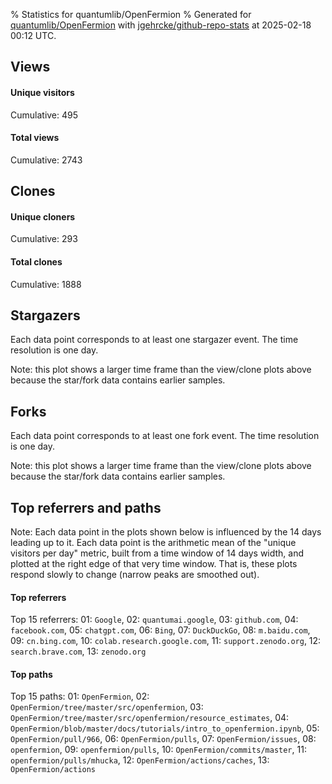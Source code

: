 % Statistics for quantumlib/OpenFermion
% Generated for [quantumlib/OpenFermion](https://github.com/quantumlib/OpenFermion) with [jgehrcke/github-repo-stats](https://github.com/jgehrcke/github-repo-stats) at 2025-02-18 00:12 UTC.


## Views

#### Unique visitors
<div id="chart_views_unique" class="full-width-chart"></div>

Cumulative: 495

#### Total views
<div id="chart_views_total" class="full-width-chart"></div>

Cumulative: 2743

<div class="pagebreak-for-print"> </div>

## Clones

#### Unique cloners
<div id="chart_clones_unique" class="full-width-chart"></div>

Cumulative: 293

#### Total clones
<div id="chart_clones_total" class="full-width-chart"></div>

Cumulative: 1888



<div class="pagebreak-for-print"> </div>



## Stargazers

Each data point corresponds to at least one stargazer event.
The time resolution is one day.

<div id="chart_stargazers" class="full-width-chart"></div>


Note: this plot shows a larger time frame than the view/clone plots above because the star/fork data contains earlier samples.



## Forks

Each data point corresponds to at least one fork event.
The time resolution is one day.

<div id="chart_forks" class="full-width-chart"></div>


Note: this plot shows a larger time frame than the view/clone plots above because the star/fork data contains earlier samples.



<div class="pagebreak-for-print"> </div>



## Top referrers and paths


Note: Each data point in the plots shown below is influenced by the 14 days
leading up to it. Each data point is the arithmetic mean of the "unique
visitors per day" metric, built from a time window of 14 days width, and
plotted at the right edge of that very time window. That is, these plots
respond slowly to change (narrow peaks are smoothed out).




#### Top referrers


<div id="chart_referrers_top_n_alltime" class="full-width-chart"></div>

Top 15 referrers: 01: `Google`, 02: `quantumai.google`, 03: `github.com`, 04: `facebook.com`, 05: `chatgpt.com`, 06: `Bing`, 07: `DuckDuckGo`, 08: `m.baidu.com`, 09: `cn.bing.com`, 10: `colab.research.google.com`, 11: `support.zenodo.org`, 12: `search.brave.com`, 13: `zenodo.org`





#### Top paths


<div id="chart_paths_top_n_alltime" class="full-width-chart"></div>

Top 15 paths: 01: `OpenFermion`, 02: `OpenFermion/tree/master/src/openfermion`, 03: `OpenFermion/tree/master/src/openfermion/resource_estimates`, 04: `OpenFermion/blob/master/docs/tutorials/intro_to_openfermion.ipynb`, 05: `OpenFermion/pull/966`, 06: `OpenFermion/pulls`, 07: `OpenFermion/issues`, 08: `openfermion`, 09: `openfermion/pulls`, 10: `OpenFermion/commits/master`, 11: `openfermion/pulls/mhucka`, 12: `OpenFermion/actions/caches`, 13: `OpenFermion/actions`


<script type="text/javascript">
    vegaEmbed('#chart_views_unique', {"$schema": "https://vega.github.io/schema/vega-lite/v4.17.0.json", "config": {"arc": {"fill": "#1b1e23"}, "area": {"fill": "#1b1e23"}, "axisBottom": {"domainColor": "#a9b4c4", "gridColor": "#a9b4c4", "labelColor": "#1b1e23", "labelFont": "relative-mono-11-pitch-pro, Menlo, monospace", "tickColor": "#a9b4c4", "titleColor": "#1b1e23", "titleFont": "relative-mono-11-pitch-pro, Menlo, monospace"}, "axisLeft": {"domainColor": "#a9b4c4", "gridColor": "#a9b4c4", "labelColor": "#1b1e23", "labelFont": "relative-mono-11-pitch-pro, Menlo, monospace", "tickColor": "#a9b4c4", "titleColor": "#1b1e23", "titleFont": "relative-mono-11-pitch-pro, Menlo, monospace"}, "axisX": {"grid": false}, "axisY": {"grid": false, "labelBound": true}, "background": "#FFFFFF", "group": {"fill": "#FFFFFF"}, "header": {"fontWeight": 400, "labelFont": "relative-mono-11-pitch-pro, Menlo, monospace", "titleFont": "relative-mono-11-pitch-pro, Menlo, monospace"}, "legend": {"labelFont": "relative-mono-11-pitch-pro, Menlo, monospace", "symbolSize": 200, "symbolType": "circle", "titleFont": "relative-mono-11-pitch-pro, Menlo, monospace"}, "line": {"color": "#1b1e23", "stroke": "#1b1e23"}, "path": {"stroke": "#1b1e23"}, "point": {"color": "#1b1e23", "cursor": "pointer", "filled": true, "size": 20}, "range": {"category": ["#85a2f7", "#ea9755", "#7eb36a", "#f07071", "#bc85d9", "#e587b6", "#a9b4c4", "#d4c05e", "#64b9c4"]}, "style": {"bar": {"fill": "#1b1e23"}, "text": {"font": "relative-mono-11-pitch-pro, Menlo, monospace", "fontWeight": 400}}, "symbol": {"shape": "circle"}, "title": {"anchor": "start", "font": "relative-mono-11-pitch-pro, Menlo, monospace", "fontWeight": 400}, "trail": {"color": "#1b1e23", "stroke": "#1b1e23"}, "view": {"stroke": null}}, "data": {"name": "data-acf9cdc7f8132b9b0bfafd7fdd4f2307"}, "datasets": {"data-acf9cdc7f8132b9b0bfafd7fdd4f2307": [{"time": "2025-02-01T00:00:00+00:00", "views_total": 24, "views_unique": 3}, {"time": "2025-02-02T00:00:00+00:00", "views_total": 87, "views_unique": 27}, {"time": "2025-02-03T00:00:00+00:00", "views_total": 313, "views_unique": 39}, {"time": "2025-02-04T00:00:00+00:00", "views_total": 298, "views_unique": 32}, {"time": "2025-02-05T00:00:00+00:00", "views_total": 135, "views_unique": 31}, {"time": "2025-02-06T00:00:00+00:00", "views_total": 181, "views_unique": 38}, {"time": "2025-02-07T00:00:00+00:00", "views_total": 83, "views_unique": 26}, {"time": "2025-02-08T00:00:00+00:00", "views_total": 26, "views_unique": 9}, {"time": "2025-02-09T00:00:00+00:00", "views_total": 161, "views_unique": 17}, {"time": "2025-02-10T00:00:00+00:00", "views_total": 165, "views_unique": 30}, {"time": "2025-02-11T00:00:00+00:00", "views_total": 310, "views_unique": 35}, {"time": "2025-02-12T00:00:00+00:00", "views_total": 279, "views_unique": 105}, {"time": "2025-02-13T00:00:00+00:00", "views_total": 145, "views_unique": 25}, {"time": "2025-02-14T00:00:00+00:00", "views_total": 174, "views_unique": 27}, {"time": "2025-02-15T00:00:00+00:00", "views_total": 120, "views_unique": 13}, {"time": "2025-02-16T00:00:00+00:00", "views_total": 86, "views_unique": 12}, {"time": "2025-02-17T00:00:00+00:00", "views_total": 156, "views_unique": 26}]}, "encoding": {"tooltip": [{"field": "views_unique", "format": ".1f", "title": "views (u)", "type": "quantitative"}, {"field": "time", "format": "%B %e, %Y", "title": "date", "type": "temporal"}], "x": {"axis": {"labelAngle": 25}, "field": "time", "scale": {"domain": ["2025-02-01", "2025-02-17"]}, "timeUnit": "yearmonthdate", "title": "date", "type": "temporal"}, "y": {"axis": {"values": [1, 10, 50, 100, 500, 1000, 5000, 10000]}, "field": "views_unique", "scale": {"domain": [0, 115.50000000000001], "type": "symlog", "zero": true}, "title": "unique views per day", "type": "quantitative"}}, "height": 200, "mark": {"point": true, "type": "line"}, "padding": 10, "width": "container"}, {"actions": false, "renderer": "svg"}).catch(console.error);
vegaEmbed('#chart_views_total', {"$schema": "https://vega.github.io/schema/vega-lite/v4.17.0.json", "config": {"arc": {"fill": "#1b1e23"}, "area": {"fill": "#1b1e23"}, "axisBottom": {"domainColor": "#a9b4c4", "gridColor": "#a9b4c4", "labelColor": "#1b1e23", "labelFont": "relative-mono-11-pitch-pro, Menlo, monospace", "tickColor": "#a9b4c4", "titleColor": "#1b1e23", "titleFont": "relative-mono-11-pitch-pro, Menlo, monospace"}, "axisLeft": {"domainColor": "#a9b4c4", "gridColor": "#a9b4c4", "labelColor": "#1b1e23", "labelFont": "relative-mono-11-pitch-pro, Menlo, monospace", "tickColor": "#a9b4c4", "titleColor": "#1b1e23", "titleFont": "relative-mono-11-pitch-pro, Menlo, monospace"}, "axisX": {"grid": false}, "axisY": {"grid": false, "labelBound": true}, "background": "#FFFFFF", "group": {"fill": "#FFFFFF"}, "header": {"fontWeight": 400, "labelFont": "relative-mono-11-pitch-pro, Menlo, monospace", "titleFont": "relative-mono-11-pitch-pro, Menlo, monospace"}, "legend": {"labelFont": "relative-mono-11-pitch-pro, Menlo, monospace", "symbolSize": 200, "symbolType": "circle", "titleFont": "relative-mono-11-pitch-pro, Menlo, monospace"}, "line": {"color": "#1b1e23", "stroke": "#1b1e23"}, "path": {"stroke": "#1b1e23"}, "point": {"color": "#1b1e23", "cursor": "pointer", "filled": true, "size": 20}, "range": {"category": ["#85a2f7", "#ea9755", "#7eb36a", "#f07071", "#bc85d9", "#e587b6", "#a9b4c4", "#d4c05e", "#64b9c4"]}, "style": {"bar": {"fill": "#1b1e23"}, "text": {"font": "relative-mono-11-pitch-pro, Menlo, monospace", "fontWeight": 400}}, "symbol": {"shape": "circle"}, "title": {"anchor": "start", "font": "relative-mono-11-pitch-pro, Menlo, monospace", "fontWeight": 400}, "trail": {"color": "#1b1e23", "stroke": "#1b1e23"}, "view": {"stroke": null}}, "data": {"name": "data-acf9cdc7f8132b9b0bfafd7fdd4f2307"}, "datasets": {"data-acf9cdc7f8132b9b0bfafd7fdd4f2307": [{"time": "2025-02-01T00:00:00+00:00", "views_total": 24, "views_unique": 3}, {"time": "2025-02-02T00:00:00+00:00", "views_total": 87, "views_unique": 27}, {"time": "2025-02-03T00:00:00+00:00", "views_total": 313, "views_unique": 39}, {"time": "2025-02-04T00:00:00+00:00", "views_total": 298, "views_unique": 32}, {"time": "2025-02-05T00:00:00+00:00", "views_total": 135, "views_unique": 31}, {"time": "2025-02-06T00:00:00+00:00", "views_total": 181, "views_unique": 38}, {"time": "2025-02-07T00:00:00+00:00", "views_total": 83, "views_unique": 26}, {"time": "2025-02-08T00:00:00+00:00", "views_total": 26, "views_unique": 9}, {"time": "2025-02-09T00:00:00+00:00", "views_total": 161, "views_unique": 17}, {"time": "2025-02-10T00:00:00+00:00", "views_total": 165, "views_unique": 30}, {"time": "2025-02-11T00:00:00+00:00", "views_total": 310, "views_unique": 35}, {"time": "2025-02-12T00:00:00+00:00", "views_total": 279, "views_unique": 105}, {"time": "2025-02-13T00:00:00+00:00", "views_total": 145, "views_unique": 25}, {"time": "2025-02-14T00:00:00+00:00", "views_total": 174, "views_unique": 27}, {"time": "2025-02-15T00:00:00+00:00", "views_total": 120, "views_unique": 13}, {"time": "2025-02-16T00:00:00+00:00", "views_total": 86, "views_unique": 12}, {"time": "2025-02-17T00:00:00+00:00", "views_total": 156, "views_unique": 26}]}, "encoding": {"tooltip": [{"field": "views_total", "format": ".1f", "title": "views (t)", "type": "quantitative"}, {"field": "time", "format": "%B %e, %Y", "title": "date", "type": "temporal"}], "x": {"axis": {"labelAngle": 25}, "field": "time", "scale": {"domain": ["2025-02-01", "2025-02-17"]}, "timeUnit": "yearmonthdate", "title": "date", "type": "temporal"}, "y": {"axis": {"values": [1, 10, 50, 100, 500, 1000, 5000, 10000]}, "field": "views_total", "scale": {"domain": [0, 344.3], "type": "symlog", "zero": true}, "title": "total views per day", "type": "quantitative"}}, "height": 200, "mark": {"point": true, "type": "line"}, "padding": 10, "width": "container"}, {"actions": false, "renderer": "svg"}).catch(console.error);
vegaEmbed('#chart_clones_unique', {"$schema": "https://vega.github.io/schema/vega-lite/v4.17.0.json", "config": {"arc": {"fill": "#1b1e23"}, "area": {"fill": "#1b1e23"}, "axisBottom": {"domainColor": "#a9b4c4", "gridColor": "#a9b4c4", "labelColor": "#1b1e23", "labelFont": "relative-mono-11-pitch-pro, Menlo, monospace", "tickColor": "#a9b4c4", "titleColor": "#1b1e23", "titleFont": "relative-mono-11-pitch-pro, Menlo, monospace"}, "axisLeft": {"domainColor": "#a9b4c4", "gridColor": "#a9b4c4", "labelColor": "#1b1e23", "labelFont": "relative-mono-11-pitch-pro, Menlo, monospace", "tickColor": "#a9b4c4", "titleColor": "#1b1e23", "titleFont": "relative-mono-11-pitch-pro, Menlo, monospace"}, "axisX": {"grid": false}, "axisY": {"grid": false, "labelBound": true}, "background": "#FFFFFF", "group": {"fill": "#FFFFFF"}, "header": {"fontWeight": 400, "labelFont": "relative-mono-11-pitch-pro, Menlo, monospace", "titleFont": "relative-mono-11-pitch-pro, Menlo, monospace"}, "legend": {"labelFont": "relative-mono-11-pitch-pro, Menlo, monospace", "symbolSize": 200, "symbolType": "circle", "titleFont": "relative-mono-11-pitch-pro, Menlo, monospace"}, "line": {"color": "#1b1e23", "stroke": "#1b1e23"}, "path": {"stroke": "#1b1e23"}, "point": {"color": "#1b1e23", "cursor": "pointer", "filled": true, "size": 20}, "range": {"category": ["#85a2f7", "#ea9755", "#7eb36a", "#f07071", "#bc85d9", "#e587b6", "#a9b4c4", "#d4c05e", "#64b9c4"]}, "style": {"bar": {"fill": "#1b1e23"}, "text": {"font": "relative-mono-11-pitch-pro, Menlo, monospace", "fontWeight": 400}}, "symbol": {"shape": "circle"}, "title": {"anchor": "start", "font": "relative-mono-11-pitch-pro, Menlo, monospace", "fontWeight": 400}, "trail": {"color": "#1b1e23", "stroke": "#1b1e23"}, "view": {"stroke": null}}, "data": {"name": "data-c966c9bd52e9ff7dfd7dc040e8087144"}, "datasets": {"data-c966c9bd52e9ff7dfd7dc040e8087144": [{"clones_total": 13, "clones_unique": 1, "time": "2025-02-01T00:00:00+00:00"}, {"clones_total": 39, "clones_unique": 5, "time": "2025-02-02T00:00:00+00:00"}, {"clones_total": 279, "clones_unique": 32, "time": "2025-02-03T00:00:00+00:00"}, {"clones_total": 313, "clones_unique": 23, "time": "2025-02-04T00:00:00+00:00"}, {"clones_total": 97, "clones_unique": 8, "time": "2025-02-05T00:00:00+00:00"}, {"clones_total": 145, "clones_unique": 11, "time": "2025-02-06T00:00:00+00:00"}, {"clones_total": 43, "clones_unique": 10, "time": "2025-02-07T00:00:00+00:00"}, {"clones_total": 39, "clones_unique": 7, "time": "2025-02-08T00:00:00+00:00"}, {"clones_total": 117, "clones_unique": 21, "time": "2025-02-09T00:00:00+00:00"}, {"clones_total": 84, "clones_unique": 14, "time": "2025-02-10T00:00:00+00:00"}, {"clones_total": 222, "clones_unique": 65, "time": "2025-02-11T00:00:00+00:00"}, {"clones_total": 59, "clones_unique": 12, "time": "2025-02-12T00:00:00+00:00"}, {"clones_total": 88, "clones_unique": 19, "time": "2025-02-13T00:00:00+00:00"}, {"clones_total": 89, "clones_unique": 19, "time": "2025-02-14T00:00:00+00:00"}, {"clones_total": 48, "clones_unique": 11, "time": "2025-02-15T00:00:00+00:00"}, {"clones_total": 48, "clones_unique": 13, "time": "2025-02-16T00:00:00+00:00"}, {"clones_total": 165, "clones_unique": 22, "time": "2025-02-17T00:00:00+00:00"}]}, "encoding": {"tooltip": [{"field": "clones_unique", "format": ".1f", "title": "clones (u)", "type": "quantitative"}, {"field": "time", "format": "%B %e, %Y", "title": "date", "type": "temporal"}], "x": {"axis": {"labelAngle": 25}, "field": "time", "scale": {"domain": ["2025-02-01", "2025-02-17"]}, "timeUnit": "yearmonthdate", "title": "date", "type": "temporal"}, "y": {"axis": {}, "field": "clones_unique", "scale": {"domain": [0, 71.5], "type": "linear", "zero": true}, "title": "unique clones per day", "type": "quantitative"}}, "height": 200, "mark": {"point": true, "type": "line"}, "padding": 10, "width": "container"}, {"actions": false, "renderer": "svg"}).catch(console.error);
vegaEmbed('#chart_clones_total', {"$schema": "https://vega.github.io/schema/vega-lite/v4.17.0.json", "config": {"arc": {"fill": "#1b1e23"}, "area": {"fill": "#1b1e23"}, "axisBottom": {"domainColor": "#a9b4c4", "gridColor": "#a9b4c4", "labelColor": "#1b1e23", "labelFont": "relative-mono-11-pitch-pro, Menlo, monospace", "tickColor": "#a9b4c4", "titleColor": "#1b1e23", "titleFont": "relative-mono-11-pitch-pro, Menlo, monospace"}, "axisLeft": {"domainColor": "#a9b4c4", "gridColor": "#a9b4c4", "labelColor": "#1b1e23", "labelFont": "relative-mono-11-pitch-pro, Menlo, monospace", "tickColor": "#a9b4c4", "titleColor": "#1b1e23", "titleFont": "relative-mono-11-pitch-pro, Menlo, monospace"}, "axisX": {"grid": false}, "axisY": {"grid": false, "labelBound": true}, "background": "#FFFFFF", "group": {"fill": "#FFFFFF"}, "header": {"fontWeight": 400, "labelFont": "relative-mono-11-pitch-pro, Menlo, monospace", "titleFont": "relative-mono-11-pitch-pro, Menlo, monospace"}, "legend": {"labelFont": "relative-mono-11-pitch-pro, Menlo, monospace", "symbolSize": 200, "symbolType": "circle", "titleFont": "relative-mono-11-pitch-pro, Menlo, monospace"}, "line": {"color": "#1b1e23", "stroke": "#1b1e23"}, "path": {"stroke": "#1b1e23"}, "point": {"color": "#1b1e23", "cursor": "pointer", "filled": true, "size": 20}, "range": {"category": ["#85a2f7", "#ea9755", "#7eb36a", "#f07071", "#bc85d9", "#e587b6", "#a9b4c4", "#d4c05e", "#64b9c4"]}, "style": {"bar": {"fill": "#1b1e23"}, "text": {"font": "relative-mono-11-pitch-pro, Menlo, monospace", "fontWeight": 400}}, "symbol": {"shape": "circle"}, "title": {"anchor": "start", "font": "relative-mono-11-pitch-pro, Menlo, monospace", "fontWeight": 400}, "trail": {"color": "#1b1e23", "stroke": "#1b1e23"}, "view": {"stroke": null}}, "data": {"name": "data-c966c9bd52e9ff7dfd7dc040e8087144"}, "datasets": {"data-c966c9bd52e9ff7dfd7dc040e8087144": [{"clones_total": 13, "clones_unique": 1, "time": "2025-02-01T00:00:00+00:00"}, {"clones_total": 39, "clones_unique": 5, "time": "2025-02-02T00:00:00+00:00"}, {"clones_total": 279, "clones_unique": 32, "time": "2025-02-03T00:00:00+00:00"}, {"clones_total": 313, "clones_unique": 23, "time": "2025-02-04T00:00:00+00:00"}, {"clones_total": 97, "clones_unique": 8, "time": "2025-02-05T00:00:00+00:00"}, {"clones_total": 145, "clones_unique": 11, "time": "2025-02-06T00:00:00+00:00"}, {"clones_total": 43, "clones_unique": 10, "time": "2025-02-07T00:00:00+00:00"}, {"clones_total": 39, "clones_unique": 7, "time": "2025-02-08T00:00:00+00:00"}, {"clones_total": 117, "clones_unique": 21, "time": "2025-02-09T00:00:00+00:00"}, {"clones_total": 84, "clones_unique": 14, "time": "2025-02-10T00:00:00+00:00"}, {"clones_total": 222, "clones_unique": 65, "time": "2025-02-11T00:00:00+00:00"}, {"clones_total": 59, "clones_unique": 12, "time": "2025-02-12T00:00:00+00:00"}, {"clones_total": 88, "clones_unique": 19, "time": "2025-02-13T00:00:00+00:00"}, {"clones_total": 89, "clones_unique": 19, "time": "2025-02-14T00:00:00+00:00"}, {"clones_total": 48, "clones_unique": 11, "time": "2025-02-15T00:00:00+00:00"}, {"clones_total": 48, "clones_unique": 13, "time": "2025-02-16T00:00:00+00:00"}, {"clones_total": 165, "clones_unique": 22, "time": "2025-02-17T00:00:00+00:00"}]}, "encoding": {"tooltip": [{"field": "clones_total", "format": ".1f", "title": "clones (t)", "type": "quantitative"}, {"field": "time", "format": "%B %e, %Y", "title": "date", "type": "temporal"}], "x": {"axis": {"labelAngle": 25}, "field": "time", "scale": {"domain": ["2025-02-01", "2025-02-17"]}, "timeUnit": "yearmonthdate", "title": "date", "type": "temporal"}, "y": {"axis": {"values": [1, 10, 50, 100, 500, 1000, 5000, 10000]}, "field": "clones_total", "scale": {"domain": [0, 344.3], "type": "symlog", "zero": true}, "title": "total clones per day", "type": "quantitative"}}, "height": 200, "mark": {"point": true, "type": "line"}, "padding": 10, "width": "container"}, {"actions": false, "renderer": "svg"}).catch(console.error);
vegaEmbed('#chart_stargazers', {"$schema": "https://vega.github.io/schema/vega-lite/v4.17.0.json", "config": {"arc": {"fill": "#1b1e23"}, "area": {"fill": "#1b1e23"}, "axisBottom": {"domainColor": "#a9b4c4", "gridColor": "#a9b4c4", "labelColor": "#1b1e23", "labelFont": "relative-mono-11-pitch-pro, Menlo, monospace", "tickColor": "#a9b4c4", "titleColor": "#1b1e23", "titleFont": "relative-mono-11-pitch-pro, Menlo, monospace"}, "axisLeft": {"domainColor": "#a9b4c4", "gridColor": "#a9b4c4", "labelColor": "#1b1e23", "labelFont": "relative-mono-11-pitch-pro, Menlo, monospace", "tickColor": "#a9b4c4", "titleColor": "#1b1e23", "titleFont": "relative-mono-11-pitch-pro, Menlo, monospace"}, "axisX": {"grid": false}, "axisY": {"grid": false}, "background": "#FFFFFF", "group": {"fill": "#FFFFFF"}, "header": {"fontWeight": 400, "labelFont": "relative-mono-11-pitch-pro, Menlo, monospace", "titleFont": "relative-mono-11-pitch-pro, Menlo, monospace"}, "legend": {"labelFont": "relative-mono-11-pitch-pro, Menlo, monospace", "symbolSize": 200, "symbolType": "circle", "titleFont": "relative-mono-11-pitch-pro, Menlo, monospace"}, "line": {"color": "#1b1e23", "stroke": "#1b1e23"}, "path": {"stroke": "#1b1e23"}, "point": {"color": "#1b1e23", "cursor": "pointer", "filled": true, "size": 50}, "range": {"category": ["#85a2f7", "#ea9755", "#7eb36a", "#f07071", "#bc85d9", "#e587b6", "#a9b4c4", "#d4c05e", "#64b9c4"]}, "style": {"bar": {"fill": "#1b1e23"}, "text": {"font": "relative-mono-11-pitch-pro, Menlo, monospace", "fontWeight": 400}}, "symbol": {"shape": "circle"}, "title": {"anchor": "start", "font": "relative-mono-11-pitch-pro, Menlo, monospace", "fontWeight": 400}, "trail": {"color": "#1b1e23", "stroke": "#1b1e23"}, "view": {"stroke": null}}, "data": {"name": "data-992fdac52c1824469ac9f96071312fbd"}, "datasets": {"data-992fdac52c1824469ac9f96071312fbd": [{"stars_cumulative": 41, "time": "2017-09-27T00:00:00+00:00"}, {"stars_cumulative": 272, "time": "2017-10-23T23:00:00+00:00"}, {"stars_cumulative": 293, "time": "2017-11-19T22:00:00+00:00"}, {"stars_cumulative": 318, "time": "2017-12-16T21:00:00+00:00"}, {"stars_cumulative": 336, "time": "2018-01-12T20:00:00+00:00"}, {"stars_cumulative": 376, "time": "2018-02-08T19:00:00+00:00"}, {"stars_cumulative": 410, "time": "2018-03-07T18:00:00+00:00"}, {"stars_cumulative": 421, "time": "2018-04-03T17:00:00+00:00"}, {"stars_cumulative": 447, "time": "2018-04-30T16:00:00+00:00"}, {"stars_cumulative": 466, "time": "2018-05-27T15:00:00+00:00"}, {"stars_cumulative": 512, "time": "2018-06-23T14:00:00+00:00"}, {"stars_cumulative": 550, "time": "2018-07-20T13:00:00+00:00"}, {"stars_cumulative": 573, "time": "2018-08-16T12:00:00+00:00"}, {"stars_cumulative": 599, "time": "2018-09-12T11:00:00+00:00"}, {"stars_cumulative": 613, "time": "2018-10-09T10:00:00+00:00"}, {"stars_cumulative": 633, "time": "2018-11-05T09:00:00+00:00"}, {"stars_cumulative": 647, "time": "2018-12-02T08:00:00+00:00"}, {"stars_cumulative": 659, "time": "2018-12-29T07:00:00+00:00"}, {"stars_cumulative": 675, "time": "2019-01-25T06:00:00+00:00"}, {"stars_cumulative": 696, "time": "2019-02-21T05:00:00+00:00"}, {"stars_cumulative": 713, "time": "2019-03-20T04:00:00+00:00"}, {"stars_cumulative": 726, "time": "2019-04-16T03:00:00+00:00"}, {"stars_cumulative": 736, "time": "2019-05-13T02:00:00+00:00"}, {"stars_cumulative": 743, "time": "2019-06-09T01:00:00+00:00"}, {"stars_cumulative": 750, "time": "2019-07-06T00:00:00+00:00"}, {"stars_cumulative": 770, "time": "2019-08-01T23:00:00+00:00"}, {"stars_cumulative": 786, "time": "2019-08-28T22:00:00+00:00"}, {"stars_cumulative": 793, "time": "2019-09-24T21:00:00+00:00"}, {"stars_cumulative": 814, "time": "2019-10-21T20:00:00+00:00"}, {"stars_cumulative": 820, "time": "2019-11-17T19:00:00+00:00"}, {"stars_cumulative": 830, "time": "2019-12-14T18:00:00+00:00"}, {"stars_cumulative": 838, "time": "2020-01-10T17:00:00+00:00"}, {"stars_cumulative": 853, "time": "2020-02-06T16:00:00+00:00"}, {"stars_cumulative": 866, "time": "2020-03-04T15:00:00+00:00"}, {"stars_cumulative": 882, "time": "2020-03-31T14:00:00+00:00"}, {"stars_cumulative": 893, "time": "2020-04-27T13:00:00+00:00"}, {"stars_cumulative": 904, "time": "2020-05-24T12:00:00+00:00"}, {"stars_cumulative": 919, "time": "2020-06-20T11:00:00+00:00"}, {"stars_cumulative": 935, "time": "2020-07-17T10:00:00+00:00"}, {"stars_cumulative": 958, "time": "2020-08-13T09:00:00+00:00"}, {"stars_cumulative": 969, "time": "2020-09-09T08:00:00+00:00"}, {"stars_cumulative": 981, "time": "2020-10-06T07:00:00+00:00"}, {"stars_cumulative": 996, "time": "2020-11-02T06:00:00+00:00"}, {"stars_cumulative": 1011, "time": "2020-11-29T05:00:00+00:00"}, {"stars_cumulative": 1023, "time": "2020-12-26T04:00:00+00:00"}, {"stars_cumulative": 1033, "time": "2021-01-22T03:00:00+00:00"}, {"stars_cumulative": 1052, "time": "2021-02-18T02:00:00+00:00"}, {"stars_cumulative": 1065, "time": "2021-03-17T01:00:00+00:00"}, {"stars_cumulative": 1078, "time": "2021-04-13T00:00:00+00:00"}, {"stars_cumulative": 1088, "time": "2021-05-09T23:00:00+00:00"}, {"stars_cumulative": 1098, "time": "2021-06-05T22:00:00+00:00"}, {"stars_cumulative": 1110, "time": "2021-07-02T21:00:00+00:00"}, {"stars_cumulative": 1122, "time": "2021-07-29T20:00:00+00:00"}, {"stars_cumulative": 1129, "time": "2021-08-25T19:00:00+00:00"}, {"stars_cumulative": 1133, "time": "2021-09-21T18:00:00+00:00"}, {"stars_cumulative": 1139, "time": "2021-10-18T17:00:00+00:00"}, {"stars_cumulative": 1149, "time": "2021-11-14T16:00:00+00:00"}, {"stars_cumulative": 1156, "time": "2021-12-11T15:00:00+00:00"}, {"stars_cumulative": 1160, "time": "2022-01-07T14:00:00+00:00"}, {"stars_cumulative": 1176, "time": "2022-02-03T13:00:00+00:00"}, {"stars_cumulative": 1185, "time": "2022-03-02T12:00:00+00:00"}, {"stars_cumulative": 1197, "time": "2022-03-29T11:00:00+00:00"}, {"stars_cumulative": 1212, "time": "2022-04-25T10:00:00+00:00"}, {"stars_cumulative": 1221, "time": "2022-05-22T09:00:00+00:00"}, {"stars_cumulative": 1230, "time": "2022-06-18T08:00:00+00:00"}, {"stars_cumulative": 1243, "time": "2022-07-15T07:00:00+00:00"}, {"stars_cumulative": 1256, "time": "2022-08-11T06:00:00+00:00"}, {"stars_cumulative": 1263, "time": "2022-09-07T05:00:00+00:00"}, {"stars_cumulative": 1272, "time": "2022-10-04T04:00:00+00:00"}, {"stars_cumulative": 1280, "time": "2022-10-31T03:00:00+00:00"}, {"stars_cumulative": 1289, "time": "2022-11-27T02:00:00+00:00"}, {"stars_cumulative": 1295, "time": "2022-12-24T01:00:00+00:00"}, {"stars_cumulative": 1302, "time": "2023-01-20T00:00:00+00:00"}, {"stars_cumulative": 1314, "time": "2023-02-15T23:00:00+00:00"}, {"stars_cumulative": 1321, "time": "2023-03-14T22:00:00+00:00"}, {"stars_cumulative": 1330, "time": "2023-04-10T21:00:00+00:00"}, {"stars_cumulative": 1334, "time": "2023-05-07T20:00:00+00:00"}, {"stars_cumulative": 1341, "time": "2023-06-03T19:00:00+00:00"}, {"stars_cumulative": 1354, "time": "2023-06-30T18:00:00+00:00"}, {"stars_cumulative": 1369, "time": "2023-07-27T17:00:00+00:00"}, {"stars_cumulative": 1384, "time": "2023-08-23T16:00:00+00:00"}, {"stars_cumulative": 1394, "time": "2023-09-19T15:00:00+00:00"}, {"stars_cumulative": 1406, "time": "2023-10-16T14:00:00+00:00"}, {"stars_cumulative": 1413, "time": "2023-11-12T13:00:00+00:00"}, {"stars_cumulative": 1424, "time": "2023-12-09T12:00:00+00:00"}, {"stars_cumulative": 1437, "time": "2024-01-05T11:00:00+00:00"}, {"stars_cumulative": 1445, "time": "2024-02-01T10:00:00+00:00"}, {"stars_cumulative": 1454, "time": "2024-02-28T09:00:00+00:00"}, {"stars_cumulative": 1464, "time": "2024-03-26T08:00:00+00:00"}, {"stars_cumulative": 1474, "time": "2024-04-22T07:00:00+00:00"}, {"stars_cumulative": 1480, "time": "2024-05-19T06:00:00+00:00"}, {"stars_cumulative": 1487, "time": "2024-06-15T05:00:00+00:00"}, {"stars_cumulative": 1497, "time": "2024-07-12T04:00:00+00:00"}, {"stars_cumulative": 1500, "time": "2024-08-08T03:00:00+00:00"}, {"stars_cumulative": 1508, "time": "2024-09-04T02:00:00+00:00"}, {"stars_cumulative": 1513, "time": "2024-10-01T01:00:00+00:00"}, {"stars_cumulative": 1528, "time": "2024-10-28T00:00:00+00:00"}, {"stars_cumulative": 1544, "time": "2024-11-23T23:00:00+00:00"}, {"stars_cumulative": 1548, "time": "2024-12-20T22:00:00+00:00"}, {"stars_cumulative": 1553, "time": "2025-01-16T21:00:00+00:00"}, {"stars_cumulative": 1555, "time": "2025-02-12T20:00:00+00:00"}]}, "encoding": {"tooltip": [{"field": "stars_cumulative", "format": "d", "title": "stars", "type": "quantitative"}, {"field": "time", "format": "%B %e, %Y", "title": "date", "type": "temporal"}], "x": {"axis": {"labelAngle": 25}, "field": "time", "scale": {"domain": ["2017-09-27", "2025-02-17"]}, "timeUnit": "yearmonthdate", "title": "date", "type": "temporal"}, "y": {"field": "stars_cumulative", "scale": {"domain": [0, 1710.5000000000002], "zero": true}, "title": "stargazer count (cumulative)", "type": "quantitative"}}, "height": 300, "mark": {"point": true, "type": "line"}, "padding": 10, "width": "container"}, {"actions": false, "renderer": "svg"}).catch(console.error);
vegaEmbed('#chart_forks', {"$schema": "https://vega.github.io/schema/vega-lite/v4.17.0.json", "config": {"arc": {"fill": "#1b1e23"}, "area": {"fill": "#1b1e23"}, "axisBottom": {"domainColor": "#a9b4c4", "gridColor": "#a9b4c4", "labelColor": "#1b1e23", "labelFont": "relative-mono-11-pitch-pro, Menlo, monospace", "tickColor": "#a9b4c4", "titleColor": "#1b1e23", "titleFont": "relative-mono-11-pitch-pro, Menlo, monospace"}, "axisLeft": {"domainColor": "#a9b4c4", "gridColor": "#a9b4c4", "labelColor": "#1b1e23", "labelFont": "relative-mono-11-pitch-pro, Menlo, monospace", "tickColor": "#a9b4c4", "titleColor": "#1b1e23", "titleFont": "relative-mono-11-pitch-pro, Menlo, monospace"}, "axisX": {"grid": false}, "axisY": {"grid": false}, "background": "#FFFFFF", "group": {"fill": "#FFFFFF"}, "header": {"fontWeight": 400, "labelFont": "relative-mono-11-pitch-pro, Menlo, monospace", "titleFont": "relative-mono-11-pitch-pro, Menlo, monospace"}, "legend": {"labelFont": "relative-mono-11-pitch-pro, Menlo, monospace", "symbolSize": 200, "symbolType": "circle", "titleFont": "relative-mono-11-pitch-pro, Menlo, monospace"}, "line": {"color": "#1b1e23", "stroke": "#1b1e23"}, "path": {"stroke": "#1b1e23"}, "point": {"color": "#1b1e23", "cursor": "pointer", "filled": true, "size": 50}, "range": {"category": ["#85a2f7", "#ea9755", "#7eb36a", "#f07071", "#bc85d9", "#e587b6", "#a9b4c4", "#d4c05e", "#64b9c4"]}, "style": {"bar": {"fill": "#1b1e23"}, "text": {"font": "relative-mono-11-pitch-pro, Menlo, monospace", "fontWeight": 400}}, "symbol": {"shape": "circle"}, "title": {"anchor": "start", "font": "relative-mono-11-pitch-pro, Menlo, monospace", "fontWeight": 400}, "trail": {"color": "#1b1e23", "stroke": "#1b1e23"}, "view": {"stroke": null}}, "data": {"name": "data-ee566e8b629a074200c7645bef2f211b"}, "datasets": {"data-ee566e8b629a074200c7645bef2f211b": [{"forks_cumulative": 10.0, "time": "2017-09-27T00:00:00+00:00"}, {"forks_cumulative": 44.0, "time": "2017-10-23T22:00:00+00:00"}, {"forks_cumulative": 54.0, "time": "2017-11-19T20:00:00+00:00"}, {"forks_cumulative": 64.0, "time": "2017-12-16T18:00:00+00:00"}, {"forks_cumulative": 66.0, "time": "2018-01-12T16:00:00+00:00"}, {"forks_cumulative": 75.0, "time": "2018-02-08T14:00:00+00:00"}, {"forks_cumulative": 81.0, "time": "2018-03-07T12:00:00+00:00"}, {"forks_cumulative": 92.0, "time": "2018-04-03T10:00:00+00:00"}, {"forks_cumulative": 97.0, "time": "2018-04-30T08:00:00+00:00"}, {"forks_cumulative": 103.0, "time": "2018-05-27T06:00:00+00:00"}, {"forks_cumulative": 105.0, "time": "2018-06-23T04:00:00+00:00"}, {"forks_cumulative": 117.0, "time": "2018-07-20T02:00:00+00:00"}, {"forks_cumulative": 120.0, "time": "2018-08-16T00:00:00+00:00"}, {"forks_cumulative": 124.0, "time": "2018-09-11T22:00:00+00:00"}, {"forks_cumulative": 130.0, "time": "2018-10-08T20:00:00+00:00"}, {"forks_cumulative": 134.0, "time": "2018-11-04T18:00:00+00:00"}, {"forks_cumulative": 138.0, "time": "2018-12-01T16:00:00+00:00"}, {"forks_cumulative": 143.0, "time": "2018-12-28T14:00:00+00:00"}, {"forks_cumulative": 148.0, "time": "2019-02-20T10:00:00+00:00"}, {"forks_cumulative": 151.0, "time": "2019-03-19T08:00:00+00:00"}, {"forks_cumulative": 154.0, "time": "2019-04-15T06:00:00+00:00"}, {"forks_cumulative": 157.0, "time": "2019-05-12T04:00:00+00:00"}, {"forks_cumulative": 160.0, "time": "2019-06-08T02:00:00+00:00"}, {"forks_cumulative": 165.0, "time": "2019-07-05T00:00:00+00:00"}, {"forks_cumulative": 170.0, "time": "2019-07-31T22:00:00+00:00"}, {"forks_cumulative": 177.0, "time": "2019-08-27T20:00:00+00:00"}, {"forks_cumulative": 180.0, "time": "2019-09-23T18:00:00+00:00"}, {"forks_cumulative": 185.0, "time": "2019-10-20T16:00:00+00:00"}, {"forks_cumulative": 187.0, "time": "2019-11-16T14:00:00+00:00"}, {"forks_cumulative": 188.0, "time": "2019-12-13T12:00:00+00:00"}, {"forks_cumulative": 192.0, "time": "2020-01-09T10:00:00+00:00"}, {"forks_cumulative": 196.0, "time": "2020-02-05T08:00:00+00:00"}, {"forks_cumulative": 200.0, "time": "2020-03-03T06:00:00+00:00"}, {"forks_cumulative": 203.0, "time": "2020-03-30T04:00:00+00:00"}, {"forks_cumulative": 207.0, "time": "2020-04-26T02:00:00+00:00"}, {"forks_cumulative": 210.0, "time": "2020-05-23T00:00:00+00:00"}, {"forks_cumulative": 217.0, "time": "2020-06-18T22:00:00+00:00"}, {"forks_cumulative": 223.0, "time": "2020-07-15T20:00:00+00:00"}, {"forks_cumulative": 235.0, "time": "2020-08-11T18:00:00+00:00"}, {"forks_cumulative": 239.0, "time": "2020-09-07T16:00:00+00:00"}, {"forks_cumulative": 241.0, "time": "2020-10-04T14:00:00+00:00"}, {"forks_cumulative": 247.0, "time": "2020-10-31T12:00:00+00:00"}, {"forks_cumulative": 250.0, "time": "2020-11-27T10:00:00+00:00"}, {"forks_cumulative": 252.0, "time": "2020-12-24T08:00:00+00:00"}, {"forks_cumulative": 253.0, "time": "2021-01-20T06:00:00+00:00"}, {"forks_cumulative": 257.0, "time": "2021-02-16T04:00:00+00:00"}, {"forks_cumulative": 259.0, "time": "2021-03-15T02:00:00+00:00"}, {"forks_cumulative": 264.0, "time": "2021-04-11T00:00:00+00:00"}, {"forks_cumulative": 268.0, "time": "2021-05-07T22:00:00+00:00"}, {"forks_cumulative": 270.0, "time": "2021-06-03T20:00:00+00:00"}, {"forks_cumulative": 273.0, "time": "2021-06-30T18:00:00+00:00"}, {"forks_cumulative": 278.0, "time": "2021-07-27T16:00:00+00:00"}, {"forks_cumulative": 280.0, "time": "2021-08-23T14:00:00+00:00"}, {"forks_cumulative": 281.0, "time": "2021-10-16T10:00:00+00:00"}, {"forks_cumulative": 283.0, "time": "2021-11-12T08:00:00+00:00"}, {"forks_cumulative": 286.0, "time": "2021-12-09T06:00:00+00:00"}, {"forks_cumulative": 288.0, "time": "2022-01-05T04:00:00+00:00"}, {"forks_cumulative": 291.0, "time": "2022-02-01T02:00:00+00:00"}, {"forks_cumulative": 293.0, "time": "2022-02-28T00:00:00+00:00"}, {"forks_cumulative": 298.0, "time": "2022-03-26T22:00:00+00:00"}, {"forks_cumulative": 300.0, "time": "2022-04-22T20:00:00+00:00"}, {"forks_cumulative": 304.0, "time": "2022-05-19T18:00:00+00:00"}, {"forks_cumulative": 306.0, "time": "2022-06-15T16:00:00+00:00"}, {"forks_cumulative": 308.0, "time": "2022-07-12T14:00:00+00:00"}, {"forks_cumulative": 311.0, "time": "2022-08-08T12:00:00+00:00"}, {"forks_cumulative": 313.0, "time": "2022-09-04T10:00:00+00:00"}, {"forks_cumulative": 316.0, "time": "2022-10-01T08:00:00+00:00"}, {"forks_cumulative": 317.0, "time": "2022-10-28T06:00:00+00:00"}, {"forks_cumulative": 319.0, "time": "2022-11-24T04:00:00+00:00"}, {"forks_cumulative": 320.0, "time": "2022-12-21T02:00:00+00:00"}, {"forks_cumulative": 324.0, "time": "2023-01-17T00:00:00+00:00"}, {"forks_cumulative": 330.0, "time": "2023-04-07T18:00:00+00:00"}, {"forks_cumulative": 333.0, "time": "2023-05-04T16:00:00+00:00"}, {"forks_cumulative": 336.0, "time": "2023-05-31T14:00:00+00:00"}, {"forks_cumulative": 337.0, "time": "2023-06-27T12:00:00+00:00"}, {"forks_cumulative": 339.0, "time": "2023-07-24T10:00:00+00:00"}, {"forks_cumulative": 341.0, "time": "2023-08-20T08:00:00+00:00"}, {"forks_cumulative": 344.0, "time": "2023-09-16T06:00:00+00:00"}, {"forks_cumulative": 345.0, "time": "2023-10-13T04:00:00+00:00"}, {"forks_cumulative": 348.0, "time": "2023-11-09T02:00:00+00:00"}, {"forks_cumulative": 349.0, "time": "2023-12-06T00:00:00+00:00"}, {"forks_cumulative": 352.0, "time": "2024-01-01T22:00:00+00:00"}, {"forks_cumulative": 355.0, "time": "2024-01-28T20:00:00+00:00"}, {"forks_cumulative": 356.0, "time": "2024-02-24T18:00:00+00:00"}, {"forks_cumulative": 358.0, "time": "2024-03-22T16:00:00+00:00"}, {"forks_cumulative": 360.0, "time": "2024-04-18T14:00:00+00:00"}, {"forks_cumulative": 362.0, "time": "2024-05-15T12:00:00+00:00"}, {"forks_cumulative": 365.0, "time": "2024-06-11T10:00:00+00:00"}, {"forks_cumulative": 369.0, "time": "2024-07-08T08:00:00+00:00"}, {"forks_cumulative": 372.0, "time": "2024-08-04T06:00:00+00:00"}, {"forks_cumulative": 373.0, "time": "2024-08-31T04:00:00+00:00"}, {"forks_cumulative": 374.0, "time": "2024-09-27T02:00:00+00:00"}, {"forks_cumulative": 377.0, "time": "2024-10-24T00:00:00+00:00"}, {"forks_cumulative": 379.0, "time": "2024-11-19T22:00:00+00:00"}, {"forks_cumulative": 382.0, "time": "2024-12-16T20:00:00+00:00"}, {"forks_cumulative": 385.0, "time": "2025-01-12T18:00:00+00:00"}, {"forks_cumulative": 386.0, "time": "2025-02-08T16:00:00+00:00"}]}, "encoding": {"tooltip": [{"field": "forks_cumulative", "format": "d", "title": "forks", "type": "quantitative"}, {"field": "time", "format": "%B %e, %Y", "title": "date", "type": "temporal"}], "x": {"axis": {"labelAngle": 25}, "field": "time", "scale": {"domain": ["2017-09-27", "2025-02-17"]}, "timeUnit": "yearmonthdate", "title": "date", "type": "temporal"}, "y": {"field": "forks_cumulative", "scale": {"domain": [0, 424.6], "zero": true}, "title": "fork count (cumulative)", "type": "quantitative"}}, "height": 300, "mark": {"point": true, "type": "line"}, "padding": 10, "width": "container"}, {"actions": false, "renderer": "svg"}).catch(console.error);
vegaEmbed('#chart_referrers_top_n_alltime', {"$schema": "https://vega.github.io/schema/vega-lite/v4.17.0.json", "config": {"arc": {"fill": "#1b1e23"}, "area": {"fill": "#1b1e23"}, "axisBottom": {"domainColor": "#a9b4c4", "gridColor": "#a9b4c4", "labelColor": "#1b1e23", "labelFont": "relative-mono-11-pitch-pro, Menlo, monospace", "tickColor": "#a9b4c4", "titleColor": "#1b1e23", "titleFont": "relative-mono-11-pitch-pro, Menlo, monospace"}, "axisLeft": {"domainColor": "#a9b4c4", "gridColor": "#a9b4c4", "labelColor": "#1b1e23", "labelFont": "relative-mono-11-pitch-pro, Menlo, monospace", "tickColor": "#a9b4c4", "titleColor": "#1b1e23", "titleFont": "relative-mono-11-pitch-pro, Menlo, monospace"}, "axisX": {"grid": false}, "axisY": {"grid": false}, "background": "#FFFFFF", "group": {"fill": "#FFFFFF"}, "header": {"fontWeight": 400, "labelFont": "relative-mono-11-pitch-pro, Menlo, monospace", "titleFont": "relative-mono-11-pitch-pro, Menlo, monospace"}, "legend": {"labelFont": "relative-mono-11-pitch-pro, Menlo, monospace", "symbolSize": 200, "symbolType": "circle", "titleFont": "relative-mono-11-pitch-pro, Menlo, monospace"}, "line": {"color": "#1b1e23", "stroke": "#1b1e23"}, "path": {"stroke": "#1b1e23"}, "point": {"color": "#1b1e23", "cursor": "pointer", "filled": true, "size": 30}, "range": {"category": ["#85a2f7", "#ea9755", "#7eb36a", "#f07071", "#bc85d9", "#e587b6", "#a9b4c4", "#d4c05e", "#64b9c4"]}, "style": {"bar": {"fill": "#1b1e23"}, "text": {"font": "relative-mono-11-pitch-pro, Menlo, monospace", "fontWeight": 400}}, "symbol": {"shape": "circle"}, "title": {"anchor": "start", "font": "relative-mono-11-pitch-pro, Menlo, monospace", "fontWeight": 400}, "trail": {"color": "#1b1e23", "stroke": "#1b1e23"}, "view": {"stroke": null}}, "data": {"name": "data-eeaa787ef3bb786ae0201d2e5e89bac5"}, "datasets": {"data-eeaa787ef3bb786ae0201d2e5e89bac5": [{"referrer": "Google", "time": "2025-02-15T00:00:00+00:00", "views_unique": 62.0, "views_unique_norm": 4.428571428571429}, {"referrer": "Google", "time": "2025-02-16T00:00:00+00:00", "views_unique": 57.0, "views_unique_norm": 4.071428571428571}, {"referrer": "Google", "time": "2025-02-17T00:00:00+00:00", "views_unique": 57.0, "views_unique_norm": 4.071428571428571}, {"referrer": "Google", "time": "2025-02-18T00:00:00+00:00", "views_unique": 54.0, "views_unique_norm": 3.857142857142857}, {"referrer": "quantumai.google", "time": "2025-02-15T00:00:00+00:00", "views_unique": 56.0, "views_unique_norm": 4.0}, {"referrer": "quantumai.google", "time": "2025-02-16T00:00:00+00:00", "views_unique": 51.0, "views_unique_norm": 3.642857142857143}, {"referrer": "quantumai.google", "time": "2025-02-17T00:00:00+00:00", "views_unique": 44.0, "views_unique_norm": 3.142857142857143}, {"referrer": "quantumai.google", "time": "2025-02-18T00:00:00+00:00", "views_unique": 42.0, "views_unique_norm": 3.0}, {"referrer": "github.com", "time": "2025-02-15T00:00:00+00:00", "views_unique": 28.0, "views_unique_norm": 2.0}, {"referrer": "github.com", "time": "2025-02-16T00:00:00+00:00", "views_unique": 27.0, "views_unique_norm": 1.9285714285714286}, {"referrer": "github.com", "time": "2025-02-17T00:00:00+00:00", "views_unique": 26.0, "views_unique_norm": 1.8571428571428572}, {"referrer": "github.com", "time": "2025-02-18T00:00:00+00:00", "views_unique": 25.0, "views_unique_norm": 1.7857142857142858}, {"referrer": "facebook.com", "time": "2025-02-15T00:00:00+00:00", "views_unique": null, "views_unique_norm": null}, {"referrer": "facebook.com", "time": "2025-02-16T00:00:00+00:00", "views_unique": null, "views_unique_norm": null}, {"referrer": "facebook.com", "time": "2025-02-17T00:00:00+00:00", "views_unique": 2.0, "views_unique_norm": 0.14285714285714285}, {"referrer": "facebook.com", "time": "2025-02-18T00:00:00+00:00", "views_unique": 8.0, "views_unique_norm": 0.5714285714285714}, {"referrer": "chatgpt.com", "time": "2025-02-15T00:00:00+00:00", "views_unique": 5.0, "views_unique_norm": 0.35714285714285715}, {"referrer": "chatgpt.com", "time": "2025-02-16T00:00:00+00:00", "views_unique": 5.0, "views_unique_norm": 0.35714285714285715}, {"referrer": "chatgpt.com", "time": "2025-02-17T00:00:00+00:00", "views_unique": 6.0, "views_unique_norm": 0.42857142857142855}, {"referrer": "chatgpt.com", "time": "2025-02-18T00:00:00+00:00", "views_unique": 6.0, "views_unique_norm": 0.42857142857142855}, {"referrer": "Bing", "time": "2025-02-15T00:00:00+00:00", "views_unique": 5.0, "views_unique_norm": 0.35714285714285715}, {"referrer": "Bing", "time": "2025-02-16T00:00:00+00:00", "views_unique": 4.0, "views_unique_norm": 0.2857142857142857}, {"referrer": "Bing", "time": "2025-02-17T00:00:00+00:00", "views_unique": 3.0, "views_unique_norm": 0.21428571428571427}, {"referrer": "Bing", "time": "2025-02-18T00:00:00+00:00", "views_unique": 3.0, "views_unique_norm": 0.21428571428571427}, {"referrer": "DuckDuckGo", "time": "2025-02-15T00:00:00+00:00", "views_unique": 2.0, "views_unique_norm": 0.14285714285714285}, {"referrer": "DuckDuckGo", "time": "2025-02-16T00:00:00+00:00", "views_unique": 2.0, "views_unique_norm": 0.14285714285714285}, {"referrer": "DuckDuckGo", "time": "2025-02-17T00:00:00+00:00", "views_unique": 2.0, "views_unique_norm": 0.14285714285714285}, {"referrer": "DuckDuckGo", "time": "2025-02-18T00:00:00+00:00", "views_unique": 2.0, "views_unique_norm": 0.14285714285714285}]}, "encoding": {"color": {"field": "referrer", "legend": {"direction": "vertical", "orient": "top", "title": "Legend:"}, "sort": {"field": "order"}, "type": "nominal"}, "tooltip": [{"field": "referrer", "type": "nominal"}, {"field": "views_unique_norm", "format": ".2f", "title": "views (14d mean)", "type": "quantitative"}, {"field": "time", "format": "%B %e, %Y", "title": "date", "type": "temporal"}], "x": {"axis": {"labelAngle": 25}, "field": "time", "scale": {"domain": ["2025-02-01", "2025-02-17"]}, "timeUnit": "yearmonthdate", "title": "date", "type": "temporal"}, "y": {"field": "views_unique_norm", "scale": {"domain": [0, 4.871428571428572], "type": "linear", "zero": true}, "title": "unique visitors per day (mean from last 14 days)", "type": "quantitative"}}, "height": 300, "mark": {"point": true, "type": "line"}, "padding": 10, "width": "container"}, {"actions": false, "renderer": "svg"}).catch(console.error);
vegaEmbed('#chart_paths_top_n_alltime', {"$schema": "https://vega.github.io/schema/vega-lite/v4.17.0.json", "config": {"arc": {"fill": "#1b1e23"}, "area": {"fill": "#1b1e23"}, "axisBottom": {"domainColor": "#a9b4c4", "gridColor": "#a9b4c4", "labelColor": "#1b1e23", "labelFont": "relative-mono-11-pitch-pro, Menlo, monospace", "tickColor": "#a9b4c4", "titleColor": "#1b1e23", "titleFont": "relative-mono-11-pitch-pro, Menlo, monospace"}, "axisLeft": {"domainColor": "#a9b4c4", "gridColor": "#a9b4c4", "labelColor": "#1b1e23", "labelFont": "relative-mono-11-pitch-pro, Menlo, monospace", "tickColor": "#a9b4c4", "titleColor": "#1b1e23", "titleFont": "relative-mono-11-pitch-pro, Menlo, monospace"}, "axisX": {"grid": false}, "axisY": {"grid": false}, "background": "#FFFFFF", "group": {"fill": "#FFFFFF"}, "header": {"fontWeight": 400, "labelFont": "relative-mono-11-pitch-pro, Menlo, monospace", "titleFont": "relative-mono-11-pitch-pro, Menlo, monospace"}, "legend": {"labelFont": "relative-mono-11-pitch-pro, Menlo, monospace", "symbolSize": 200, "symbolType": "circle", "titleFont": "relative-mono-11-pitch-pro, Menlo, monospace"}, "line": {"color": "#1b1e23", "stroke": "#1b1e23"}, "path": {"stroke": "#1b1e23"}, "point": {"color": "#1b1e23", "cursor": "pointer", "filled": true, "size": 30}, "range": {"category": ["#85a2f7", "#ea9755", "#7eb36a", "#f07071", "#bc85d9", "#e587b6", "#a9b4c4", "#d4c05e", "#64b9c4"]}, "style": {"bar": {"fill": "#1b1e23"}, "text": {"font": "relative-mono-11-pitch-pro, Menlo, monospace", "fontWeight": 400}}, "symbol": {"shape": "circle"}, "title": {"anchor": "start", "font": "relative-mono-11-pitch-pro, Menlo, monospace", "fontWeight": 400}, "trail": {"color": "#1b1e23", "stroke": "#1b1e23"}, "view": {"stroke": null}}, "data": {"name": "data-a2bb9314daf820ee2b8a06c45f2e3aad"}, "datasets": {"data-a2bb9314daf820ee2b8a06c45f2e3aad": [{"path": "OpenFermion", "time": "2025-02-15T00:00:00+00:00", "views_unique": 160.0, "views_unique_norm": 11.428571428571429}, {"path": "OpenFermion", "time": "2025-02-16T00:00:00+00:00", "views_unique": 151.0, "views_unique_norm": 10.785714285714286}, {"path": "OpenFermion", "time": "2025-02-17T00:00:00+00:00", "views_unique": 142.0, "views_unique_norm": 10.142857142857142}, {"path": "OpenFermion", "time": "2025-02-18T00:00:00+00:00", "views_unique": 132.0, "views_unique_norm": 9.428571428571429}, {"path": "OpenFermion/tree/master/src/openfermion", "time": "2025-02-15T00:00:00+00:00", "views_unique": 15.0, "views_unique_norm": 1.0714285714285714}, {"path": "OpenFermion/tree/master/src/openfermion", "time": "2025-02-16T00:00:00+00:00", "views_unique": 14.0, "views_unique_norm": 1.0}, {"path": "OpenFermion/tree/master/src/openfermion", "time": "2025-02-17T00:00:00+00:00", "views_unique": 12.0, "views_unique_norm": 0.8571428571428571}, {"path": "OpenFermion/tree/master/src/openfermion", "time": "2025-02-18T00:00:00+00:00", "views_unique": 12.0, "views_unique_norm": 0.8571428571428571}, {"path": "OpenFermion/tree/master/src/openfermion/resource_estimates", "time": "2025-02-15T00:00:00+00:00", "views_unique": 11.0, "views_unique_norm": 0.7857142857142857}, {"path": "OpenFermion/tree/master/src/openfermion/resource_estimates", "time": "2025-02-16T00:00:00+00:00", "views_unique": 10.0, "views_unique_norm": 0.7142857142857143}, {"path": "OpenFermion/tree/master/src/openfermion/resource_estimates", "time": "2025-02-17T00:00:00+00:00", "views_unique": 8.0, "views_unique_norm": 0.5714285714285714}, {"path": "OpenFermion/tree/master/src/openfermion/resource_estimates", "time": "2025-02-18T00:00:00+00:00", "views_unique": 6.0, "views_unique_norm": 0.42857142857142855}, {"path": "OpenFermion/blob/master/docs/tutorials/intro_to_openfermion.ipynb", "time": "2025-02-15T00:00:00+00:00", "views_unique": null, "views_unique_norm": null}, {"path": "OpenFermion/blob/master/docs/tutorials/intro_to_openfermion.ipynb", "time": "2025-02-16T00:00:00+00:00", "views_unique": null, "views_unique_norm": null}, {"path": "OpenFermion/blob/master/docs/tutorials/intro_to_openfermion.ipynb", "time": "2025-02-17T00:00:00+00:00", "views_unique": null, "views_unique_norm": null}, {"path": "OpenFermion/blob/master/docs/tutorials/intro_to_openfermion.ipynb", "time": "2025-02-18T00:00:00+00:00", "views_unique": 8.0, "views_unique_norm": 0.5714285714285714}, {"path": "OpenFermion/pull/966", "time": "2025-02-15T00:00:00+00:00", "views_unique": null, "views_unique_norm": null}, {"path": "OpenFermion/pull/966", "time": "2025-02-16T00:00:00+00:00", "views_unique": null, "views_unique_norm": null}, {"path": "OpenFermion/pull/966", "time": "2025-02-17T00:00:00+00:00", "views_unique": 7.0, "views_unique_norm": 0.5}, {"path": "OpenFermion/pull/966", "time": "2025-02-18T00:00:00+00:00", "views_unique": 7.0, "views_unique_norm": 0.5}, {"path": "OpenFermion/pulls", "time": "2025-02-15T00:00:00+00:00", "views_unique": 5.0, "views_unique_norm": 0.35714285714285715}, {"path": "OpenFermion/pulls", "time": "2025-02-16T00:00:00+00:00", "views_unique": 5.0, "views_unique_norm": 0.35714285714285715}, {"path": "OpenFermion/pulls", "time": "2025-02-17T00:00:00+00:00", "views_unique": 4.0, "views_unique_norm": 0.2857142857142857}, {"path": "OpenFermion/pulls", "time": "2025-02-18T00:00:00+00:00", "views_unique": 3.0, "views_unique_norm": 0.21428571428571427}, {"path": "OpenFermion/issues", "time": "2025-02-15T00:00:00+00:00", "views_unique": 5.0, "views_unique_norm": 0.35714285714285715}, {"path": "OpenFermion/issues", "time": "2025-02-16T00:00:00+00:00", "views_unique": 5.0, "views_unique_norm": 0.35714285714285715}, {"path": "OpenFermion/issues", "time": "2025-02-17T00:00:00+00:00", "views_unique": 5.0, "views_unique_norm": 0.35714285714285715}, {"path": "OpenFermion/issues", "time": "2025-02-18T00:00:00+00:00", "views_unique": 5.0, "views_unique_norm": 0.35714285714285715}]}, "encoding": {"color": {"field": "path", "legend": {"direction": "vertical", "orient": "top", "title": "Legend:"}, "sort": {"field": "order"}, "type": "nominal"}, "tooltip": [{"field": "path", "type": "nominal"}, {"field": "views_unique_norm", "format": ".2f", "title": "views (14d mean)", "type": "quantitative"}, {"field": "time", "format": "%B %e, %Y", "title": "date", "type": "temporal"}], "x": {"axis": {"labelAngle": 25}, "field": "time", "scale": {"domain": ["2025-02-01", "2025-02-17"]}, "timeUnit": "yearmonthdate", "title": "date", "type": "temporal"}, "y": {"field": "views_unique_norm", "scale": {"domain": [0, 12.571428571428573], "type": "symlog", "zero": true}, "title": "unique visitors per day (mean from last 14 days)", "type": "quantitative"}}, "height": 300, "mark": {"point": true, "type": "line"}, "padding": 10, "width": "container"}, {"actions": false, "renderer": "svg"}).catch(console.error);
    </script>